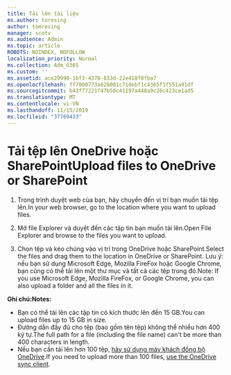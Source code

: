 ```yaml
---
title: Tải lên tài liệu
ms.author: toresing
author: tomresing
manager: scotv
ms.audience: Admin
ms.topic: article
ROBOTS: NOINDEX, NOFOLLOW
localization_priority: Normal
ms.collection: Adm_O365
ms.custom: ''
ms.assetid: ace29990-1bf3-4378-833d-22e418f0fba7
ms.openlocfilehash: ff7000773a628001c71debf1c4365f1f551a91df
ms.sourcegitcommit: b43f77221f47b50c41197a448a9c26c423ce1ad5
ms.translationtype: MT
ms.contentlocale: vi-VN
ms.lasthandoff: 11/15/2019
ms.locfileid: "37769433"
---
```

# <a name="upload-files-to-onedrive-or-sharepoint"></a><span data-ttu-id="f1dde-102">Tải tệp lên OneDrive hoặc SharePoint</span><span class="sxs-lookup"><span data-stu-id="f1dde-102">Upload files to OneDrive or SharePoint</span></span>

1. <span data-ttu-id="f1dde-103">Trong trình duyệt web của bạn, hãy chuyển đến vị trí bạn muốn tải tệp lên.</span><span class="sxs-lookup"><span data-stu-id="f1dde-103">In your web browser, go to the location where you want to upload files.</span></span>
    
2. <span data-ttu-id="f1dde-104">Mở file Explorer và duyệt đến các tập tin bạn muốn tải lên.</span><span class="sxs-lookup"><span data-stu-id="f1dde-104">Open File Explorer and browse to the files you want to upload.</span></span>
    
3. <span data-ttu-id="f1dde-105">Chọn tệp và kéo chúng vào vị trí trong OneDrive hoặc SharePoint.</span><span class="sxs-lookup"><span data-stu-id="f1dde-105">Select the files and drag them to the location in OneDrive or SharePoint.</span></span> <span data-ttu-id="f1dde-106">Lưu ý: nếu bạn sử dụng Microsoft Edge, Mozilla FireFox hoặc Google Chrome, bạn cũng có thể tải lên một thư mục và tất cả các tệp trong đó.</span><span class="sxs-lookup"><span data-stu-id="f1dde-106">Note: If you use Microsoft Edge, Mozilla FireFox, or Google Chrome, you can also upload a folder and all the files in it.</span></span>
    
<span data-ttu-id="f1dde-107">**Ghi chú:**</span><span class="sxs-lookup"><span data-stu-id="f1dde-107">**Notes:**</span></span>

- <span data-ttu-id="f1dde-108">Bạn có thể tải lên các tập tin có kích thước lên đến 15 GB.</span><span class="sxs-lookup"><span data-stu-id="f1dde-108">You can upload files up to 15 GB in size.</span></span> 
- <span data-ttu-id="f1dde-109">Đường dẫn đầy đủ cho tệp (bao gồm tên tệp) không thể nhiều hơn 400 ký tự.</span><span class="sxs-lookup"><span data-stu-id="f1dde-109">The full path for a file (including the file name) can't be more than 400 characters in length.</span></span> 
- <span data-ttu-id="f1dde-110">Nếu bạn cần tải lên hơn 100 tệp, [hãy sử dụng máy khách đồng bộ OneDrive](https://go.microsoft.com/fwlink/?linkid=866427).</span><span class="sxs-lookup"><span data-stu-id="f1dde-110">If you need to upload more than 100 files, [use the OneDrive sync client](https://go.microsoft.com/fwlink/?linkid=866427).</span></span> 
  

